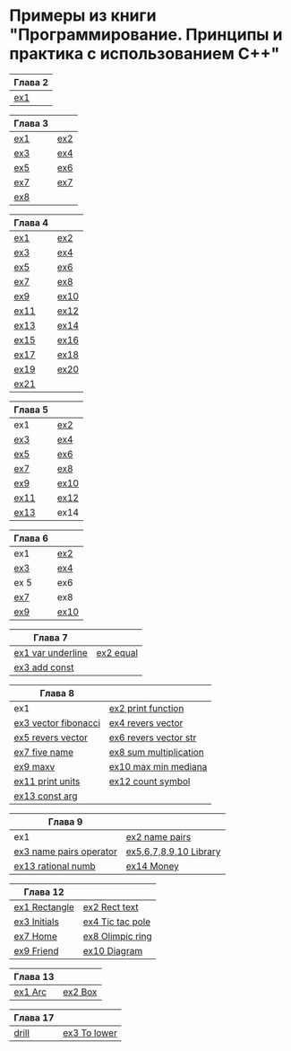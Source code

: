 # Примеры из книги "Программирование. Принципы и практика с использованием С++"


| Глава 2                                  |
| ---------------------------------------- |
| [ex1](Ch_02/hello_world/hello_world.cpp) |


| Глава 3                                                |                                                               |
| ------------------------------------------------------ | ------------------------------------------------------------- |
| [ex1](/Ch_03/exercise/basic_calc/basic_calc.cpp)       | [ex2](/Ch_03/exercise/mile_to_km/mile_to_km.cpp)              |
| [ex3](/Ch_03/exercise/part_numb/part_numb.cpp)         | [ex4](/Ch_03/exercise/sum_money/sum_money.cpp)                |
| [ex5](/Ch_03/exercise/three_strings/three_strings.cpp) | [ex6](/Ch_03/exercise/three_values/three_values.cpp)          |
| [ex7](/Ch_03/exercise/two_values/two_values.cpp)       | [ex7](/Ch_03/exercise/two_values_double/std_lib_facilities.h) |
| [ex8](/Ch_03/exercise/word_to_numb/word_to_numb.cpp)   |


| Глава 4                                                      |                                                                |
| ------------------------------------------------------------ | -------------------------------------------------------------- |
| [ex1](/Ch_04/exercise/1_exercise/exercise.cpp)               | [ex2](/Ch_04/exercise/2_mediana/mediana.cpp)                   |
| [ex3](/Ch_04/exercise/3_city_dist/city_dist.cpp)             | [ex4](/Ch_04/exercise/4_guess_numb/guess_numb.cpp)             |
| [ex5](/Ch_04/exercise/5_simple_calc/simple_calc.cpp)         | [ex6](/Ch_04/exercise/6_vector_numb/vector_numb.cpp)           |
| [ex7](/Ch_04/exercise/7_simple_calc_str/simple_calc_str.cpp) | [ex8](/Ch_04/exercise/8_chess_rice/chess_rice.cpp)             |
| [ex9](/Ch_04/exercise/9_chess_rice_lim/chess_rice_lim.cpp)   | [ex10](/Ch_04/exercise/10_r_p_s_game/r_p_s_game.cpp)           |
| [ex11](/Ch_04/exercise/11_simple_numb/simple_numb.cpp)       | [ex12](/Ch_04/exercise/12_simple_numb_max/simple_numb_max.cpp) |
| [ex13](/Ch_04/exercise/13_sieve_eratos/sieve_ertos.cpp)      | [ex14](Ch_04/exercise/14_sieve_eratos_max/)                    |
| [ex15](/Ch_04/exercise/15_simple_numb_n/simple_numb_n.cpp)   | [ex16](/Ch_04/exercise/16_moda/moda.cpp)                       |
| [ex17](/Ch_04/exercise/17_moda_string/moda_str.cpp)          | [ex18](/Ch_04/exercise/18_sqr_equation/sqr_equ.cpp)            |
| [ex19](/Ch_04/exercise/19_para/para.cpp)                     | [ex20](/Ch_04/exercise/20_para_name/para_name.cpp)             |
| [ex21](/Ch_04/exercise/21_para_points/para_point.cpp)        |


| Глава 5                                                      |                                                              |
| ------------------------------------------------------------ | ------------------------------------------------------------ |
| ex1                                                          | [ex2](/Ch_05/exercise/2_cels_to_kelvin/cels_to_kelv.cpp)     |
| [ex3](/Ch_05/exercise/3_main_error/main_error.cpp)           | [ex4](Ch_05/exercise/4_ctok_error/ctok_error.cpp)            |
| [ex5](/Ch_05/exercise/5_kelv_to_cels/kelv_to_cels.cpp)       | [ex6](/Ch_05/exercise/6_cels_to_fahr/cels_to_fahr.cpp)       |
| [ex7](/Ch_05/exercise/7_sqr_equation/sqr_equ.cpp)            | [ex8](/Ch_05/exercise/8_int_row/int_row.cpp)                 |
| [ex9](/Ch_05/exercise/9_int_row_message/int_row_mes.cpp)     | [ex10](/Ch_05/exercise/10_sub_double_row/sub_double_row.cpp) |
| [ex11](Ch_05/exercise/11_fibonacci/fibonacci.cpp)            | [ex12](/Ch_05/exercise/12_bull_cows/bull_cows.cpp)           |
| [ex13](/Ch_05/exercise/13_bull_cows_rand/bull_cows_rand.cpp) | ex14                                                         |


| Глава 6                                                     |                                                               |
| ----------------------------------------------------------- | ------------------------------------------------------------- |
| ex1                                                         | [ex2](/Ch_06/exercise/2_brake_{}/first_calc.cpp)     |
| [ex3](/Ch_06/exercise/3_factorial/first_calc.cpp)           | [ex4](/Ch_06/exercise/4_name_value/name_value.cpp) |
| ex 5                                                        | ex6                                                           |
| [ex7](/Ch_06/exercise/7_logical_operation/logical_oper.cpp) | ex8                                                           |
| [ex9](/Ch_06/exercise/9_char_to_int/char_to_int.cpp)        | [ex10](/Ch_06/exercise/10_permutation/permutation.cpp)        |


| Глава 7                                                         |                                                     |
| --------------------------------------------------------------- | --------------------------------------------------- |
| [ex1 var underline](Ch_07/exercise/1_var_underline/var_und.cpp) | [ex2 equal](Ch_07/exercise/2_equal_op/equal_op.cpp) |
| [ex3 add const](Ch_07/exercise/3_add_const/add_const.cpp)       |                                                     |


| Глава 8                                                               |                                                                              |
| --------------------------------------------------------------------- | ---------------------------------------------------------------------------- |
| ex1                                                                   | [ex2 print function](/Ch_08/exercise/2_print_func/print_func.cpp)            |
| [ex3 vector fibonacci](/Ch_08/exercise/3_v_fibonacci/v_fibonacci.cpp) | [ex4 revers vector](Ch_08/exercise/5_rev_vector/rev_vector.cpp)              |
| [ex5 revers vector](Ch_08/exercise/5_rev_vector/rev_vector.cpp)       | [ex6 revers vector str](/Ch_08/exercise/6_rev_str_vector/rev_str_vector.cpp) |
| [ex7 five name](/Ch_08/exercise/7_five_name/five_name.cpp)            | [ex8 sum multiplication](Ch_08/exercise/8_sum_multiplic/sum_multiplic.cpp)   |
| [ex9 maxv](/Ch_08/exercise/9_maxv/maxv.cpp)                           | [ex10 max min mediana](Ch_08/exercise/10_max_min_vec/max_min_vec.cpp)        |
| [ex11 print units](/Ch_08/exercise/11_print_units/print_units.cpp)    | [ex12 count symbol](/Ch_08/exercise/12_count_symbl/count_symbl.cpp)          |
| [ex13 const arg](Ch_08/exercise/13_const_arg/const_arg.cpp)           |


| Глава 9                                                                         |                                                                             |
| ------------------------------------------------------------------------------- | --------------------------------------------------------------------------- |
| ex1                                                                             | [ex2 name pairs](/Ch_09/exercise/2_name_pairs/main_pairs.cpp)               |
| [ex3 name pairs operator](/Ch_09/exercise/3_name_pairs_operator/main_pairs.cpp) | [ex5,6,7,8,9,10 Library](Ch_09/exercise/5%2C6%2C7%2C8%2C9%2C10_book_class/) |
| [ex13 rational numb](/Ch_09/exercise/13_rational/)                              | [ex14 Money](/Ch_09/exercise/14_money/)                                     |


| Глава 12                                      |                                                       |
| --------------------------------------------- | ----------------------------------------------------- |
| [ex1 Rectangle](/Ch_12/exercise/1_Rectangle/) | [ex2 Rect text](/Ch_12/exercise/2_Rect_text/)         |
| [ex3 Initials](/Ch_12/exercise/3_initials/)   | [ex4 Tic tac pole](/Ch_12/exercise/4_tic_tac_pole/)   |
| [ex7 Home](/Ch_12/exercise/7_home_pic/)       | [ex8 Olimpic ring](/Ch_12/exercise/8_olimpic_circle/) |
| [ex9 Friend](/Ch_12/exercise/9_frend_photo/)  | [ex10 Diagram](/Ch_12/exercise/10_diagram/)           |

| Глава 13                          |                                   |
| --------------------------------- | --------------------------------- |
| [ex1 Arc](/Ch_13/exercise/1_arc/) | [ex2 Box](/Ch_13/exercise/2_box/) |

| Глава 17                          |                                             |
| --------------------------------- | ------------------------------------------- |
| [drill](/Ch_17/exercise/0_drill/) | [ex3 To lower](/Ch_17/exercise/3_to_lower/) |